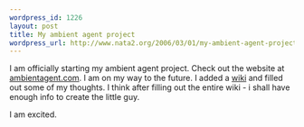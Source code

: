 ```yaml
--- 
wordpress_id: 1226
layout: post
title: My ambient agent project
wordpress_url: http://www.nata2.org/2006/03/01/my-ambient-agent-project/
---
```

I am officially starting my ambient agent project. Check out the website at <a href="http://ambientagent.com/">ambientagent.com</a>. I am on my way to the future. I added a <a href="http://ambientagent.com/wiki/index.php/Main_Page">wiki</a> and filled out some of my thoughts. I think after filling out the entire wiki - i shall have enough info to create the little guy.

I am excited.
